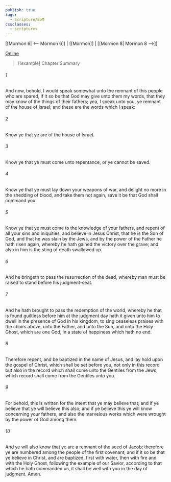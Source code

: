 ```yaml
---
publish: true
tags:
  - Scripture/BoM
cssclasses:
  - scriptures
---
```

[[Mormon 6| <-- Mormon 6]] | [[Mormon]] | [[Mormon 8| Mormon 8 -->]]

[Online](https://churchofjesuschrist.org/study/scriptures/bofm/morm/7?lang=eng)

>[!example] Chapter Summary
>
###### 1
And now, behold, I would speak somewhat unto the remnant of this people who are spared, if it so be that God may give unto them my words, that they may know of the things of their fathers; yea, I speak unto you, ye remnant of the house of Israel; and these are the words which I speak:
###### 2
Know ye that ye are of the house of Israel.
###### 3
Know ye that ye must come unto repentance, or ye cannot be saved.
###### 4
Know ye that ye must lay down your weapons of war, and delight no more in the shedding of blood, and take them not again, save it be that God shall command you.
###### 5
Know ye that ye must come to the knowledge of your fathers, and repent of all your sins and iniquities, and believe in Jesus Christ, that he is the Son of God, and that he was slain by the Jews, and by the power of the Father he hath risen again, whereby he hath gained the victory over the grave; and also in him is the sting of death swallowed up.
###### 6
And he bringeth to pass the resurrection of the dead, whereby man must be raised to stand before his judgment-seat.
###### 7
And he hath brought to pass the redemption of the world, whereby he that is found guiltless before him at the judgment day hath it given unto him to dwell in the presence of God in his kingdom, to sing ceaseless praises with the choirs above, unto the Father, and unto the Son, and unto the Holy Ghost, which are one God, in a state of happiness which hath no end.
###### 8
Therefore repent, and be baptized in the name of Jesus, and lay hold upon the gospel of Christ, which shall be set before you, not only in this record but also in the record which shall come unto the Gentiles from the Jews, which record shall come from the Gentiles unto you.
###### 9
For behold, this is written for the intent that ye may believe that; and if ye believe that ye will believe this also; and if ye believe this ye will know concerning your fathers, and also the marvelous works which were wrought by the power of God among them.
###### 10
And ye will also know that ye are a remnant of the seed of Jacob; therefore ye are numbered among the people of the first covenant; and if it so be that ye believe in Christ, and are baptized, first with water, then with fire and with the Holy Ghost, following the example of our Savior, according to that which he hath commanded us, it shall be well with you in the day of judgment. Amen.



